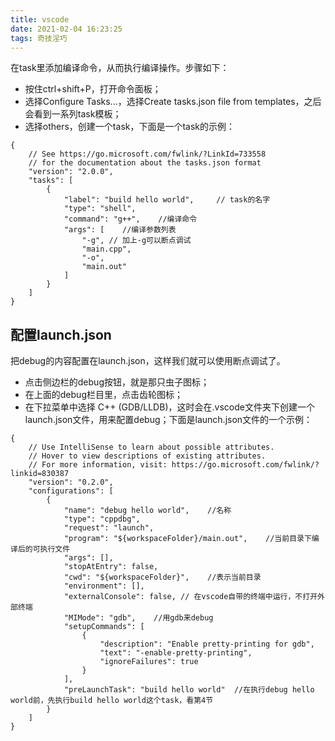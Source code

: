 ```yaml
---
title: vscode
date: 2021-02-04 16:23:25
tags: 奇技淫巧
---
```


在task里添加编译命令，从而执行编译操作。步骤如下：

  -  按住ctrl+shift+P，打开命令面板；
  -  选择Configure Tasks...，选择Create tasks.json file from templates，之后会看到一系列task模板；
  -  选择others，创建一个task，下面是一个task的示例：

<!--more-->

```
{
    // See https://go.microsoft.com/fwlink/?LinkId=733558
    // for the documentation about the tasks.json format
    "version": "2.0.0",
    "tasks": [
        {
            "label": "build hello world",     // task的名字
            "type": "shell",   
            "command": "g++",    //编译命令
            "args": [    //编译参数列表
                "-g", // 加上-g可以断点调试
                "main.cpp",
                "-o",
                "main.out"
            ]
        }
    ]
}
```
## 配置launch.json

把debug的内容配置在launch.json，这样我们就可以使用断点调试了。

  -  点击侧边栏的debug按钮，就是那只虫子图标；
  -  在上面的debug栏目里，点击齿轮图标；
  -  在下拉菜单中选择 C++ (GDB/LLDB)，这时会在.vscode文件夹下创建一个launch.json文件，用来配置debug；下面是launch.json文件的一个示例：

```
{
    // Use IntelliSense to learn about possible attributes.
    // Hover to view descriptions of existing attributes.
    // For more information, visit: https://go.microsoft.com/fwlink/?linkid=830387
    "version": "0.2.0",
    "configurations": [
        {
            "name": "debug hello world",    //名称
            "type": "cppdbg",
            "request": "launch",
            "program": "${workspaceFolder}/main.out",    //当前目录下编译后的可执行文件
            "args": [],
            "stopAtEntry": false,
            "cwd": "${workspaceFolder}",    //表示当前目录
            "environment": [],
            "externalConsole": false, // 在vscode自带的终端中运行，不打开外部终端
            "MIMode": "gdb",    //用gdb来debug
            "setupCommands": [
                {
                    "description": "Enable pretty-printing for gdb",
                    "text": "-enable-pretty-printing",
                    "ignoreFailures": true
                }
            ],
            "preLaunchTask": "build hello world"  //在执行debug hello world前，先执行build hello world这个task，看第4节
        }
    ]
}

```